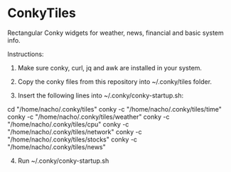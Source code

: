 # ConkyTiles
Rectangular Conky widgets for weather, news, financial and basic system info.

Instructions:

1) Make sure conky, curl, jq and awk are installed in your system.

2) Copy the conky files from this repository into ~/.conky/tiles folder.

3) Insert the following lines into ~/.conky/conky-startup.sh:

cd "/home/nacho/.conky/tiles"
conky -c "/home/nacho/.conky/tiles/time"
conky -c "/home/nacho/.conky/tiles/weather"
conky -c "/home/nacho/.conky/tiles/cpu"
conky -c "/home/nacho/.conky/tiles/network"
conky -c "/home/nacho/.conky/tiles/stocks"
conky -c "/home/nacho/.conky/tiles/news"

4) Run ~/.conky/conky-startup.sh
